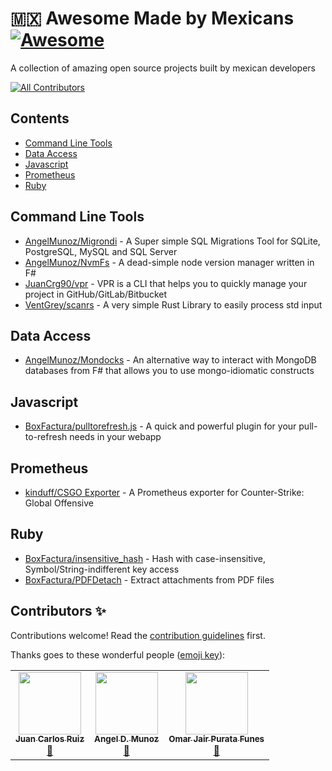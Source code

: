 # :mexico: Awesome Made by Mexicans [![Awesome](https://awesome.re/badge.svg)](https://awesome.re)

A collection of amazing open source projects built by mexican developers

<!-- ALL-CONTRIBUTORS-BADGE:START - Do not remove or modify this section -->
[![All Contributors](https://img.shields.io/badge/all_contributors-3-orange.svg?style=flat-square)](#contributors-)
<!-- ALL-CONTRIBUTORS-BADGE:END -->

<!-- List start -->

## Contents

- [Command Line Tools](#command-line-tools)
- [Data Access](#data-access)
- [Javascript](#javascript)
- [Prometheus](#prometheus)
- [Ruby](#ruby)

## Command Line Tools

- [AngelMunoz/Migrondi](https://github.com/AngelMunoz/Migrondi) - A Super simple SQL Migrations Tool for SQLite, PostgreSQL, MySQL and SQL Server
- [AngelMunoz/NvmFs](https://github.com/AngelMunoz/NvmFs) - A dead-simple node version manager written in F#
- [JuanCrg90/vpr](https://github.com/JuanCrg90/vpr) - VPR is a CLI that helps you to quickly manage your project in GitHub/GitLab/Bitbucket
- [VentGrey/scanrs](https://github.com/VentGrey/scanrs) - A very simple Rust Library to easily process std input

## Data Access

- [AngelMunoz/Mondocks](https://github.com/AngelMunoz/Mondocks) - An alternative way to interact with MongoDB databases from F# that allows you to use mongo-idiomatic constructs

## Javascript

- [BoxFactura/pulltorefresh.js](https://github.com/BoxFactura/pulltorefresh.js) -  A quick and powerful plugin for your pull-to-refresh needs in your webapp

## Prometheus

- [kinduff/CSGO Exporter](https://github.com/kinduff/csgo_exporter) - A Prometheus exporter for Counter-Strike: Global Offensive

## Ruby

- [BoxFactura/insensitive_hash](https://github.com/BoxFactura/insensitive_hash) - Hash with case-insensitive, Symbol/String-indifferent key access
- [BoxFactura/PDFDetach](https://github.com/BoxFactura/pdfdetach) - Extract attachments from PDF files

<!-- List end -->

## Contributors ✨

Contributions welcome! Read the [contribution guidelines](CONTRIBUTING.md) first.

Thanks goes to these wonderful people ([emoji key](https://allcontributors.org/docs/en/emoji-key)):

<!-- ALL-CONTRIBUTORS-LIST:START - Do not remove or modify this section -->
<!-- prettier-ignore-start -->
<!-- markdownlint-disable -->
<table>
  <tr>
    <td align="center"><a href="http://juancrg90.me/"><img src="https://avatars.githubusercontent.com/u/2718753?v=4?s=100" width="100px;" alt=""/><br /><sub><b>Juan Carlos Ruiz</b></sub></a><br /><a href="https://github.com/kinduff/awesome-made-by-mexicans/commits?author=JuanCrg90" title="Documentation">📖</a></td>
    <td align="center"><a href="https://github.com/AngelMunoz"><img src="https://avatars.githubusercontent.com/u/8684875?v=4?s=100" width="100px;" alt=""/><br /><sub><b>Angel D. Munoz</b></sub></a><br /><a href="https://github.com/kinduff/awesome-made-by-mexicans/commits?author=AngelMunoz" title="Documentation">📖</a></td>
    <td align="center"><a href="https://upvent.codes"><img src="https://avatars.githubusercontent.com/u/24773698?v=4?s=100" width="100px;" alt=""/><br /><sub><b>Omar Jair Purata Funes</b></sub></a><br /><a href="https://github.com/kinduff/awesome-made-by-mexicans/commits?author=VentGrey" title="Documentation">📖</a></td>
  </tr>
</table>

<!-- markdownlint-restore -->
<!-- prettier-ignore-end -->

<!-- ALL-CONTRIBUTORS-LIST:END -->
